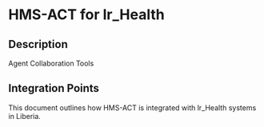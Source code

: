 # HMS-ACT for lr_Health

## Description

Agent Collaboration Tools

## Integration Points

This document outlines how HMS-ACT is integrated with lr_Health systems in Liberia.
